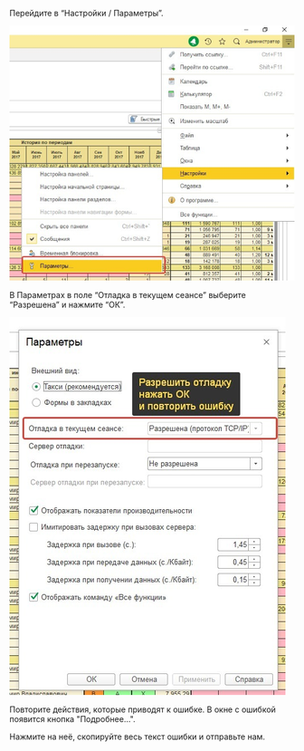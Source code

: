 Перейдите в “Настройки / Параметры”.

![](_attachments/Пункт%20меню%20Параметры%2020210806183232.png)

В Параметрах в поле “Отладка в текущем сеансе” выберите “Разрешена” и нажмите “ОК”.

![](_attachments/Включение%20отладки%20для%20подробного%20текста%20ошибок%2020210806183239.png)

Повторите действия, которые приводят к ошибке. В окне с ошибкой появится кнопка "Подробнее...".
  

 Нажмите на неё, скопируйте весь текст ошибки и отправьте нам.
